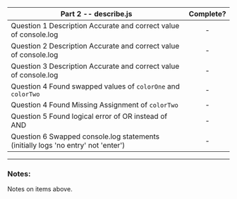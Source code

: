| Part 2 -- describe.js                                                             | Complete? |
| --------------------------------------------------------------------------------- | :-------: |
| Question 1 Description Accurate and correct value of console.log                  |     -     |
| Question 2 Description Accurate and correct value of console.log                  |     -     |
| Question 3 Description Accurate and correct value of console.log                  |     -     |
| Question 4 Found swapped values of `colorOne` and `colorTwo`                      |     -     |
| Question 4 Found Missing Assignment of `colorTwo`                                 |     -     |
| Question 5 Found logical error of OR instead of AND                               |     -     |
| Question 6 Swapped console.log statements (initially logs 'no entry' not 'enter') |     -     |

---

### Notes:

Notes on items above.
